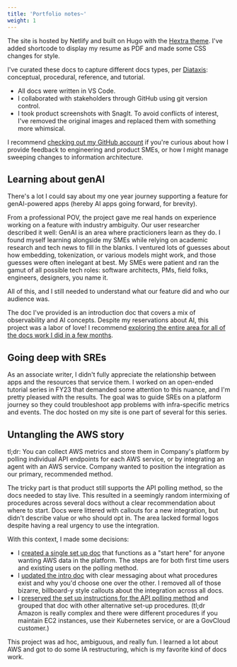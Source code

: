 ```yaml
---
title: 'Portfolio notes~'
weight: 1
---
```


The site is hosted by Netlify and built on Hugo with the [Hextra theme](https://imfing.github.io/hextra/docs/). I've added shortcode to display my resume as PDF and made some CSS changes for style.  

I've curated these docs to capture different docs types, per [Diataxis](https://diataxis.fr/map/): conceptual, procedural, reference, and tutorial. 

* All docs were written in VS Code.
* I collaborated with stakeholders through GitHub using git version control.
* I took product screenshots with SnagIt. To avoid conflicts of interest, I've removed the original images and replaced them with something more whimsical.

I recommend [checking out my GitHub account](https://github.com/akristen) if you're curious about how I provide feedback to engineering and product SMEs, or how I might manage sweeping changes to information architecture.

## Learning about genAI 

There's a lot I could say about my one year journey supporting a feature for genAI-powered apps (hereby AI apps going forward, for brevity).

From a professional POV, the project gave me real hands on experience working on a feature with industry ambiguity. Our user researcher described it well: GenAI is an area where practicioners learn as they do. I found myself learning alongside my SMEs while relying on academic research and tech news to fill in the blanks. I ventured lots of guesses about how embedding, tokenization, or various models might work, and those guesses were often inelegant at best. My SMEs were patient and ran the gamut of all possible tech roles: software architects, PMs, field folks, engineers, designers, you name it.

All of this, and I still needed to understand what our feature did and who our audience was.

The doc I've provided is an introduction doc that covers a mix of observability and AI concepts. Despite my reservations about AI, this project was a labor of love! I recommend [exploring the entire area for all of the docs work I did in a few months](https://docs.newrelic.com/docs/ai-monitoring/intro-to-ai-monitoring/).

## Going deep with SREs

As an associate writer, I didn't fully appreciate the relationship between apps and the resources that service them. I worked on an open-ended tutorial series in FY23 that demanded some attention to this nuance, and I'm pretty pleased with the results. The goal was to guide SREs on a platform journey so they could troubleshoot app problems with infra-specific metrics and events. The doc hosted on my site is one part of several for this series. 

## Untangling the AWS story

tl;dr: You can collect AWS metrics and store them in Company's platform by polling individual API endpoints for each AWS service, or by integrating an agent with an AWS service. Company wanted to position the integration as our primary, recommended method. 

The tricky part is that product still supports the API polling method, so the docs needed to stay live. This resulted in a seemingly random intermixing of procedures across several docs without a clear recommendation about where to start. Docs were littered with callouts for a new integration, but didn't describe value or who should opt in. The area lacked formal logos despite having a real urgency to use the integration.

With this context, I made some decisions:

* I [created a single set up doc](https://docs.newrelic.com/install/aws-cloudwatch/) that functions as a "start here" for anyone wanting AWS data in the platform. The steps are for both first time users and existing users on the polling method. 
* I [updated the intro doc](https://docs.newrelic.com/docs/infrastructure/amazon-integrations/get-started/introduction-aws-integrations/) with clear messaging about what procedures exist and why you'd choose one over the other. I removed all of those bizarre, billboard-y style callouts about the integration across all docs. 
* I [preserved the set up instructions for the API polling method](https://docs.newrelic.com/docs/infrastructure/amazon-integrations/connect/set-up-aws-api-polling/) and grouped that doc with other alternative set-up procedures. (tl;dr Amazon is really complex and there were different procedures if you maintain EC2 instances, use their Kubernetes service, or are a GovCloud customer.)

This project was ad hoc, ambiguous, and really fun. I learned a lot about AWS and got to do some IA restructuring, which is my favorite kind of docs work.
